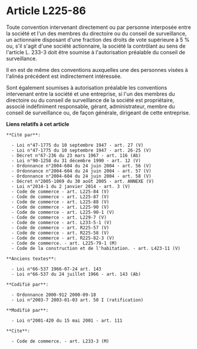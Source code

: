 # Article L225-86

Toute convention intervenant directement ou par personne interposée entre la société et l'un des membres du directoire ou du
conseil de surveillance, un actionnaire disposant d'une fraction des droits de vote supérieure à 5 % ou, s'il s'agit d'une
société actionnaire, la société la contrôlant au sens de l'article L. 233-3 doit être soumise à l'autorisation préalable du
conseil de surveillance.

Il en est de même des conventions auxquelles une des personnes visées à l'alinéa précédent est indirectement intéressée.

Sont également soumises à autorisation préalable les conventions intervenant entre la société et une entreprise, si l'un des
membres du directoire ou du conseil de surveillance de la société est propriétaire, associé indéfiniment responsable, gérant,
administrateur, membre du conseil de surveillance ou, de façon générale, dirigeant de cette entreprise.

**Liens relatifs à cet article**

	**Cité par**:

	  - Loi n°47-1775 du 10 septembre 1947 - art. 27 (V)
	  - Loi n°47-1775 du 10 septembre 1947 - art. 26-25 (V)
	  - Décret n°67-236 du 23 mars 1967 - art. 116 (Ab)
	  - Loi n°90-1258 du 31 décembre 1990 - art. 12 (V)
	  - Ordonnance n°2004-604 du 24 juin 2004 - art. 56 (V)
	  - Ordonnance n°2004-604 du 24 juin 2004 - art. 57 (V)
	  - Ordonnance n°2004-604 du 24 juin 2004 - art. 58 (V)
	  - Décret n°2005-1069 du 30 août 2005 - art. ANNEXE (V)
	  - Loi n°2014-1 du 2 janvier 2014 - art. 3 (V)
	  - Code de commerce - art. L225-84 (V)
	  - Code de commerce - art. L225-87 (V)
	  - Code de commerce - art. L225-88 (V)
	  - Code de commerce - art. L225-90 (V)
	  - Code de commerce - art. L225-90-1 (V)
	  - Code de commerce - art. L229-7 (V)
	  - Code de commerce - art. L233-5-1 (V)
	  - Code de commerce - art. R225-57 (V)
	  - Code de commerce - art. R225-58 (V)
	  - Code de commerce - art. R225-82-3 (V)
	  - Code de commerce. - art. L225-79-1 (M)
	  - Code de la construction et de l'habitation. - art. L423-11 (V)

	**Anciens textes**:

	  - Loi n°66-537 1966-07-24 art. 143
	  - Loi n°66-537 du 24 juillet 1966 - art. 143 (Ab)

	**Codifié par**:

	  - Ordonnance 2000-912 2000-09-18
	  - Loi n°2003-7 2003-01-03 art. 50 I (ratification)

	**Modifié par**:

	  - Loi n°2001-420 du 15 mai 2001 - art. 111

	**Cite**:

	  - Code de commerce. - art. L233-3 (M)
